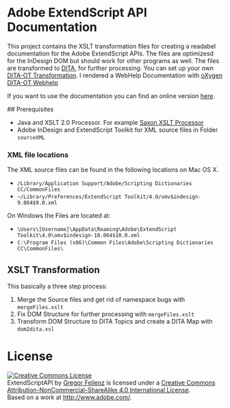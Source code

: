 # Adobe ExtendScript API Documentation 

This project contains the XSLT transformation files for creating a readabel documentation for the Adobe ExtendScript APIs. The files are optimizesd for the InDesign DOM but should work for other programs as well. The files are transformed to [DITA](http://en.wikipedia.org/wiki/Darwin_Information_Typing_Architecture), for further processing. You can set up your own [DITA-OT Transformation](http://dita-ot.github.io/). I rendered a WebHelp Documentation with [oXygen DITA-OT Webhelp](http://www.oxygenxml.com/)

If you want to use the documentation you can find an online version [here](http://www.indesignjs.de/extendscriptAPI).

## Prerequisites

  - Java and XSLT 2.0 Processor. For example [Saxon XSLT Processor](http://www.saxonica.com/welcome/welcome.xml)
  - Adobe InDesign and ExtendScript Toolkit for XML source files in Folder `sourceXML`

### XML file locations

The XML source files can be found in the following locations on Mac OS X. 

  - `/Library/Application Support/Adobe/Scripting Dictionaries CC/CommonFiles`
  - `~/Library/Preferences/ExtendScript Toolkit/4.0/omv$indesign-9.064$9.0.xml`

On Windows the Files are located at:

  - `\Users\[Username]\AppData\Roaming\Adobe\ExtendScript Toolkit\4.0\omv$indesign-10.064$10.0.xml`
  - `C:\Program Files (x86)\Common Files\Adobe\Scripting Dictionaries CC\CommonFiles\`
 
## XSLT Transformation
This basically a three step process:



1. Merge the Source files and get rid of namespace bugs with `mergeFiles.xslt`
2. Fix DOM Structure for further processing with `mergeFiles.xslt`
3. Transform DOM Structure to DITA Topics and create a DITA Map with `dom2dita.xsl`



# License

<a rel="license" href="http://creativecommons.org/licenses/by-nc-sa/4.0/"><img alt="Creative Commons License" style="border-width:0" src="https://i.creativecommons.org/l/by-nc-sa/4.0/88x31.png" /></a><br /><span xmlns:dct="http://purl.org/dc/terms/" property="dct:title">ExtendScriptAPI</span> by <a xmlns:cc="http://creativecommons.org/ns#" href="http://www.publishingx.de/" property="cc:attributionName" rel="cc:attributionURL">Gregor Fellenz</a> is licensed under a <a rel="license" href="http://creativecommons.org/licenses/by-nc-sa/4.0/">Creative Commons Attribution-NonCommercial-ShareAlike 4.0 International License</a>.<br />Based on a work at <a xmlns:dct="http://purl.org/dc/terms/" href="http://www.adobe.com/" rel="dct:source">http://www.adobe.com/</a>.
